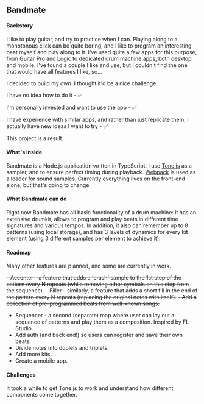 ## Bandmate

#### Backstory
I like to play guitar, and try to practice when I can. Playing along to a monotonous click can be quite boring, and I like to program an interesting beat myself and play along to it. I've used quite a few apps for this purpose, from Guitar Pro and Logic to dedicated drum machine apps, both desktop and mobile. I've found a couple I like and use, but I couldn't find the one that would have all features I like, so...

I decided to build my own. I thought it'd be a nice challenge:

I have no idea how to do it - ✅

I'm personally invested and want to use the app - ✅

I have experience with similar apps, and rather than just replicate them, I actually have new ideas I want to try - ✅


This project is a result.

#### What's inside

Bandmate is a Node.js application written in TypeScript.
I use [Tone.js](https://tonejs.github.io/) as a sampler, and to ensure perfect timing during playback.
[Webpack](https://webpack.js.org/) is used as a loader for sound samples.
Currently everything lives on the front-end alone, but that's going to change.

#### What Bandmate can do

Right now Bandmate has all basic functionality of a drum machine: it has an extensive drumkit, allows to program and play beats in different time signatures and various tempos. In addition, it also can remember up to 8 patterns (using local storage), and has 3 levels of dynamics for every kit element (using 3 different samples per element to achieve it).

#### Roadmap

Many other features are planned, and some are currently in work.

~~- Accenter - a feature that adds a 'crash' sample to the 1st step of the pattern every N repeats (while removing other cymbals on this step from the sequence).~~
~~- Filler - similarly, a feature that adds a short fill in the end of the pattern every N repeats (replacing the original notes with itself).~~
~~- Add a collection of pre-programmed beats from well-known songs.~~

- Sequencer - a second (separate) map where user can lay out a sequence of patterns and play them as a composition. Inspired by FL Studio.
- Add auth (and back end!) so users can register and save their own beats.
- Divide notes into duplets and triplets.
- Add more kits.
- Create a mobile app.

#### Challenges

It took a while to get Tone.js to work and understand how different components come together.
